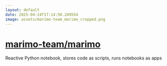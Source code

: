 ```yaml
---
layout: default
date: 2025-04-24T17:14:50.249554
image: assets/marimo-team_marimo_cropped.png
---
```


# [marimo-team/marimo](https://github.com/marimo-team/marimo)

Reactive Python notebook, stores code as scripts, runs notebooks as apps
